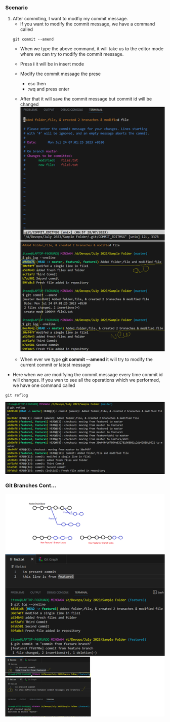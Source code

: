### Scenario
1. After commiting, I want to modfiy my commit message.
    - If you want to modify the commit message, we have a command called
    ```
    git commit --amend
    ```
    - When we type the above command, it will take us to the editor mode where we can try to modify the commit message.
    - Press **i** it will be in insert mode
    - Modify the commit message the prese
        - esc then
        - :wq and press enter
    - After that it will save the commit message but commit id will be changed
    ![Privew](./Images/git57.png)
    ![Privew](./Images/git56.png)

    - When ever we type **git commit --amend** it will try to modify the current commit or latest message

- Here when we are modifying the commit message every time commit id will changes. If you wan to see all the operations which we performed, we have one command called
```
git reflog
```
![Privew](./Images/git58.png)

### Git Branches Cont...
![Privew](./Images/git59.png)
![Privew](./Images/git60.png)
![Privew](./Images/git61.png)